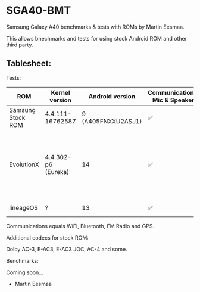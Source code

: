 # SGA40-BMT

Samsung Galaxy A40 benchmarks & tests with ROMs by Martin Eesmaa.

This allows bnechmarks and tests for using stock Android ROM and other third party.

## Tablesheet:

Tests:

ROM | Kernel version | Android version | Communications, Mic & Speaker | NFC | Flashlight | Visual Keyboard | Desktop mode | Dolby Atmos | Cast/Smart View | DeX | Bloat-free | Wired HDMI | Face Unlock | AOD |
--- | --- | --- | --- | --- | --- | --- | --- | --- | --- | --- | --- | --- | --- | --- |
Samsung Stock ROM | 4.4.111-16762587 | 9 (A405FNXXU2ASJ1) | ✅ | ✅ | ✅ | ✅ (Samsung keyboard) | ? | ✅ | ✅ | ❌ | ❌ | ? | ✅ | ✅ |
EvolutionX | 4.4.302-p6 (Eureka) | 14 | ✅ | ❌ | ✅ | ❌ (not installed, but G-Board crashes, please get Simple Keyboard) | ✅ | ✅ | ⚠️ (Only cast) | ❌ | ? | ❌ | ✅ | ✅ |
lineageOS | ? | 13 | ✅ | ❌ | ✅ | ✅ (G-board) | ? | ? | ⚠️ (Only cast) | ❌ | ✅ | ❌ | ? | ✅ |

Communications equals WiFi, Bluetooth, FM Radio and GPS.

Additional codecs for stock ROM:

Dolby AC-3, E-AC3, E-AC3 JOC, AC-4 and some.

Benchmarks:

Coming soon...

- Martin Eesmaa